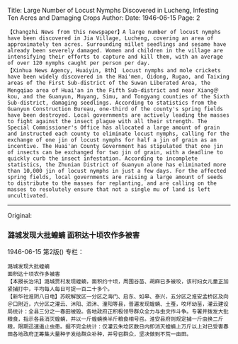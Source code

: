 Title: Large Number of Locust Nymphs Discovered in Lucheng, Infesting Ten Acres and Damaging Crops
Author:
Date: 1946-06-15
Page: 2

    【Changzhi News from this newspaper】A large number of locust nymphs have been discovered in Jia Village, Lucheng, covering an area of approximately ten acres. Surrounding millet seedlings and sesame have already been severely damaged. Women and children in the village are intensifying their efforts to capture and kill them, with an average of over 120 nymphs caught per person per day.
    【Xinhua News Agency, Huaiyin, 8th】 Locust nymphs and mole crickets have been widely discovered in the Hai'men, Qidong, Rugao, and Taixing areas of the First Sub-district of the Suwan Liberated Area, the Mengqiao area of Huai'an in the Fifth Sub-district and near Xiang＠kou, and the Guanyun, Muyang, Simu, and Tongyang counties of the Sixth Sub-district, damaging seedlings. According to statistics from the Guanyun Construction Bureau, one-third of the county's spring fields have been destroyed. Local governments are actively leading the masses to fight against the insect plague with all their strength. The Special Commissioner's Office has allocated a large amount of grain and instructed each county to eliminate locust nymphs, calling for the exchange of one jin of locust nymphs for half a jin of grain as an incentive. The Huai'an County Government has stipulated that one jin of insects can be exchanged for two jin of grain, with a deadline to quickly curb the insect infestation. According to incomplete statistics, the Zhunian District of Guanyun alone has eliminated more than 10,000 jin of locust nymphs in just a few days. For the affected spring fields, local governments are raising a large amount of seeds to distribute to the masses for replanting, and are calling on the masses to resolutely ensure that not a single mu of land is left uncultivated.



<hr /> 

Original: 


### 潞城发现大批蝗蝻  面积达十顷农作多被害

1946-06-15
第2版()
专栏：

    潞城发现大批蝗蝻
    面积达十顷农作多被害
    【本报长治讯】潞城贾村发现蝗蝻，面积约十顷，周围谷苗、胡麻已多被咬，该村妇女儿童正加紧捕打中，平均每人每日可捉一百二十多个。
    【新华社淮阴八日电】苏皖解放区一分区之海门、启东、如皋、泰兴，五分区之淮安孟桥区及向＠口附近，六分区之灌云、沐阳、泗沐、潼阳等县，普遍发现蝗蝻、土蚕，咬坏幼苗，灌云建设局统计：全县三分之一春田被毁。各地政府正积极领导群众全力与虫灾作斗争。专署并拨发大批粮食，指示各县消灭蝗蝻，并以一斤蝗蝻换半斤粮食相号召。淮安县府则规定捕一斤虫换二斤粮，限期迅速遏止虫患。据不完全统计：仅灌云朱埝区数日内即消灭蝗蝻上万斤以上对已受害春田各地政府正筹集大量种子发给群众补种，并号召群众，坚决做到不荒一亩田。
